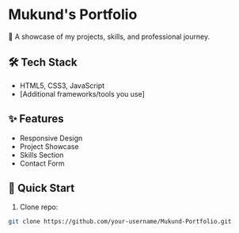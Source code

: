  # Mukund's Portfolio

🚀 A showcase of my projects, skills, and professional journey.

## 🛠️ Tech Stack
- HTML5, CSS3, JavaScript
- [Additional frameworks/tools you use]

## ✨ Features
- Responsive Design
- Project Showcase
- Skills Section
- Contact Form

## 🚀 Quick Start
1. Clone repo:
```bash
git clone https://github.com/your-username/Mukund-Portfolio.git
